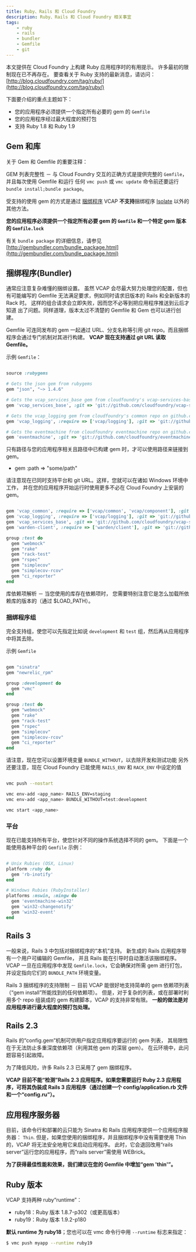 ```yaml
---
title: Ruby、Rails 和 Cloud Foundry
description: Ruby、Rails 和 Cloud Foundry 相关事宜
tags:
    - ruby
    - rails
    - bundler
    - Gemfile
    - git
---
```


本文提供在 Cloud Foundry 上构建 Ruby 应用程序时的有用提示。
许多最初的限制现在已不再存在。
要查看关于 Ruby 支持的最新消息，请访问：
[http://blog.cloudfoundry.com/tag/ruby/](http://blog.cloudfoundry.com/tag/ruby/)

下面要介绍的重点主题如下：

+ 您的应用程序必须提供一个指定所有必要的 gem 的 `Gemfile`
+ 您的应用程序经过最大程度的预打包
+ 支持 Ruby 1.8 和 Ruby 1.9


## Gem 和库

关于 Gem 和 Gemfile 的重要注释：

GEM 列表完整性 － 与 Cloud Foundry 交互的正确方式是提供完整的 `Gemfile`，
并且每次使用 Gemfile 和运行 
任何 `vmc push` 或 `vmc update` 命令前还要运行 `bundle install;bundle package`。

受支持的使用 gem 的方式是通过 [捆绑程序](http://gembundler.com/)
VCAP **不支持**捆绑程序 [Isolate](https://github.com/jbarnette/isolate) 以外的其他方法。

**您的应用程序必须提供一个指定所有必要 gem 的 `Gemfile` 和一个特定 gem 版本的 `Gemfile.lock`**

有关 `bundle package` 的详细信息，请参见 [http://gembundler.com/bundle_package.html](http://gembundler.com/bundle_package.html)


## 捆绑程序(Bundler)

通常应注意复杂难懂的捆绑设置。
虽然 VCAP 会尽最大努力处理您的配置，但也有可能编写的 
Gemfile 无法满足要求，例如同时请求旧版本的 Rails 和全新版本的 Rack 时。
这样的组合请求会立即失败，因而您不必等到把应用程序推送到云后才知道
出了问题。同样道理，版本太过不清楚的 Gemfile 和 Gem 也可以进行创建。

Gemfile 可连同发布的 gem 一起通过 URL、分支名称等引用 git repo。而且捆绑程序会通过专门机制对其进行构建。
**VCAP 现在支持通过 git URL 读取 Gemfile。**

示例 `Gemfile`：

``` ruby

source :rubygems

# Gets the json gem from rubygems
gem "json", "~> 1.4.6"

# Gets the vcap_services_base gem from cloudfoundry's vcap-services-base repo on github.com at master branch
gem 'vcap_services_base', :git => 'git://github.com/cloudfoundry/vcap-services-base.git'

# Gets the vcap_logging gem from cloudfoundry's common repo on github.com at the specified ref on the master branch
gem 'vcap_logging', :require => ['vcap/logging'], :git => 'git://github.com/cloudfoundry/common.git', :ref => 'b96ec1192'

# Gets the eventmachine from cloudfoundry eventmachine repo on github.com using the release-0.12.11-cf branch
gem 'eventmachine', :git => 'git://github.com/cloudfoundry/eventmachine.git', :branch => 'release-0.12.11-cf'

```


只有路径与您的应用程序相关且路径中已构建 gem 时，才可以使用路径来链接到 gem。

+ gem :path => "some/path"

请注意现在已同时支持平台和 git URL。这样，您就可以在诸如 Windows 环境中工作，
并在您的应用程序开始运行时使用更多不必在 Cloud Foundry 上安装的 gem。

``` ruby

gem 'vcap_common', :require => ['vcap/common', 'vcap/component'], :git => 'git://github.com/cloudfoundry/vcap-common.git'
gem 'vcap_logging', :require => ['vcap/logging'], :git => 'git://github.com/cloudfoundry/common.git', :ref => 'b96ec1192'
gem 'vcap_services_base', :git => 'git://github.com/cloudfoundry/vcap-services-base.git'
gem 'warden-client', :require => ['warden/client'], :git => 'git://github.com/cloudfoundry/warden.git'

group :test do
  gem "webmock"
  gem "rake"
  gem "rack-test"
  gem "rspec"
  gem "simplecov"
  gem "simplecov-rcov"
  gem "ci_reporter"
end

```

库依赖项解析 － 当您使用的库存在依赖项时，
您需要特别注意它是怎么加载所依赖库的版本的（通过 $LOAD_PATH）。

### 捆绑程序组

完全支持组，使您可以先指定比如说 `development` 和 `test` 组，然后再从应用程序中将其去除。

示例 `Gemfile`

``` ruby

gem "sinatra"
gem "newrelic_rpm"

group :development do
  gem "vmc"
end

group :test do
  gem "webmock"
  gem "rake"
  gem "rack-test"
  gem "rspec"
  gem "simplecov"
  gem "simplecov-rcov"
  gem "ci_reporter"
end

```

请注意，现在您可以设置环境变量 `BUNDLE_WITHOUT`，以去除开发和测试功能
另外还要注意，现在 Cloud Foundry 已能使用 `RAILS_ENV` 和 `RACK_ENV` 中设定的值

``` bash

vmc push --nostart

vmc env-add <app_name> RAILS_ENV=staging
vmc env-add <app_name> BUNDLE_WITHOUT=test:development

vmc start <app_name>

```

### 平台

现在已能支持所有平台，使您针对不同的操作系统选择不同的 gem。
下面是一个能使用各种平台的 `Gemfile` 示例：

``` ruby

# Unix Rubies (OSX, Linux)
platform :ruby do
  gem 'rb-inotify'
end

# Windows Rubies (RubyInstaller)
platforms :mswin, :mingw do
  gem 'eventmachine-win32'
  gem 'win32-changenotify'
  gem 'win32-event'
end

```


## Rails 3

一般来说，Rails 3 中包括对捆绑程序的“本机”支持。
新生成的 Rails 应用程序带有一个用户可编辑的 Gemfile，
并且 Rails 能在引导时自动激活该捆绑程序。
VCAP 一旦在应用程序中发现 `Gemfile.lock`，它会确保对所需 gem 进行打包，并设定指向它们的 `BUNDLE_PATH` 环境变量。

Rails 3 捆绑程序的支持限制 － 目前 VCAP 能很好地支持简单的 gem 依赖项列表（“gem install”所能找到的任何依赖项）。
但是，对于复杂的列表，或在部署时利用多个 repo 组装成的 gem 构建脚本，VCAP 的支持非常有限。
**一般的做法是对应用程序进行最大程度的预打包处理。**



## Rails 2.3

Rails 的“config.gem”机制可供用户指定应用程序要运行的 gem 列表，
其局限性在于无法防止多重深度依赖项（利用其他 gem 的深层 gem）。
在云环境中，此问题容易引起故障。

为了降低风险，许多 Rails 2.3 已采用了 gem 捆绑程序。

**VCAP 目前不能“检测”Rails 2.3 应用程序。如果您需要运行
Ruby 2.3 应用程序，可将其伪装成 Rails 3 应用程序（通过创建一个 config/application.rb 文件和一个“config.ru”）。**

## 应用程序服务器

目前，该命令行和部署的云只能为 Sinatra 和 Rails 应用程序提供一个应用程序服务器： `Thin`.
但是，如果您使用的捆绑程序，并且捆绑程序中没有需要使用 Thin 的，VCAP 将无法安全地用它来启动应用程序。
此时，它会退回改用“rails server”运行您的应用程序，而“rails server”需使用 WEBrick。

**为了获得最佳性能和效果，我们建议在您的 Gemfile 中增加“gem 'thin'”。**


## Ruby 版本

VCAP 支持两种 ruby“runtime”：

- ruby18：Ruby 版本 1.8.7-p302（或更高版本）
- ruby19：Ruby 版本 1.9.2-p180

**默认 runtime 为 ruby18**；您也可以在 vmc 命令行中用 `--runtime` 标志来指定：

```bash
$ vmc push myapp --runtime ruby19
```

